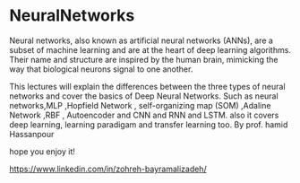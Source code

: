# NeuralNetworks
Neural networks, also known as artificial neural networks (ANNs), are a subset of machine learning and are at the heart of deep learning algorithms. Their name and structure are inspired by the human brain, mimicking the way that biological neurons signal to one another.

This lectures will explain the differences between the three types of neural networks and cover the basics of Deep Neural Networks. Such as neural networks,MLP ,Hopfield Network , self-organizing map (SOM) ,Adaline Network ,RBF , Autoencoder and CNN and RNN and LSTM. also it covers deep learning, learning paradigam and transfer learning too. By prof. hamid Hassanpour

hope you enjoy it!

https://www.linkedin.com/in/zohreh-bayramalizadeh/
